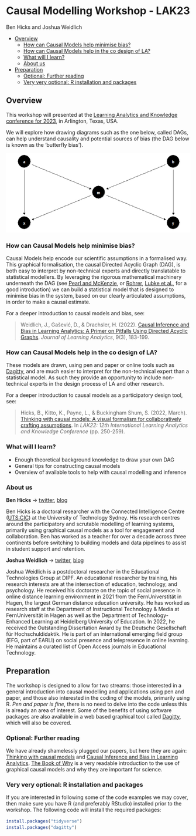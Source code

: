 Causal Modelling Workshop - LAK23
================
Ben Hicks and Joshua Weidlich

- <a href="#overview" id="toc-overview">Overview</a>
  - <a href="#how-can-causal-models-help-minimise-bias"
    id="toc-how-can-causal-models-help-minimise-bias">How can Causal Models
    help minimise bias?</a>
  - <a href="#how-can-causal-models-help-in-the-co-design-of-la"
    id="toc-how-can-causal-models-help-in-the-co-design-of-la">How can
    Causal Models help in the co design of LA?</a>
  - <a href="#what-will-i-learn" id="toc-what-will-i-learn">What will I
    learn?</a>
  - <a href="#about-us" id="toc-about-us">About us</a>
- <a href="#preparation" id="toc-preparation">Preparation</a>
  - <a href="#optional-further-reading"
    id="toc-optional-further-reading">Optional: Further reading</a>
  - <a href="#very-very-optional-r-installation-and-packages"
    id="toc-very-very-optional-r-installation-and-packages">Very very
    optional: R installation and packages</a>

## Overview

This workshop will presented at the [Learning Analytics and Knowledge
conference for 2023](https://www.solaresearch.org/events/lak/lak23/), in
Arlington, Texas, USA.

We will explore how drawing diagrams such as the one below, called DAGs,
can help understand causality and potential sources of bias (the DAG
below is known as the ‘butterfly bias’).

![](readme_files/figure-gfm/unnamed-chunk-1-1.png)<!-- -->

### How can Causal Models help minimise bias?

Causal Models help encode our scientific assumptions in a formalised
way. This graphical formalisation, the causal Directed Acyclic Graph
(DAG), is both easy to interpret by non-technical experts and directly
translatable to statistical modellers. By leveraging the rigorous
mathematical machinery underneath the DAG (see [Pearl and
McKenzie](https://www.goodreads.com/en/book/show/36204378), or
[Rohrer](https://journals.sagepub.com/doi/pdf/10.1177/2515245917745629),
[Lubke et
al.](https://www.tandfonline.com/doi/full/10.1080/10691898.2020.1752859),
for a good introduction) we can build a statistical model that is
designed to minimise bias in the system, based on our clearly
articulated assumptions, in order to make a causal estimate.

For a deeper introduction to causal models and bias, see:

> Weidlich, J., Gašević, D., & Drachsler, H. (2022). [Causal Inference
> and Bias in Learning Analytics: A Primer on Pitfalls Using Directed
> Acyclic
> Graphs](https://learning-analytics.info/index.php/JLA/article/view/7577).
> *Journal of Learning Analytics*, 9(3), 183-199.

### How can Causal Models help in the co design of LA?

These models are drawn, using pen and paper or online tools such as
[Dagitty](http://www.dagitty.net/), and are much easier to interpret for
the non-technical expert than a statistical model. As such they provide
an opportunity to include non-technical experts in the design process of
LA and other research.

For a deeper introduction to causal models as a participatory design
tool, see:

> Hicks, B., Kitto, K., Payne, L., & Buckingham Shum, S. (2022, March).
> [Thinking with causal models: A visual formalism for collaboratively
> crafting
> assumptions](https://dl.acm.org/doi/abs/10.1145/3506860.3506899). In
> *LAK22: 12th International Learning Analytics and Knowledge
> Conference* (pp. 250-259).

### What will I learn?

- Enough theoretical background knowledge to draw your own DAG
- General tips for constructing causal models
- Overview of available tools to help with causal modelling and
  inference

### About us

**Ben Hicks** $\rightarrow$ [twitter](https://twitter.com/benimbenix),
[blog](https://koanmathematics.wordpress.com/)

Ben Hicks is a doctoral researcher with the Connected Intelligence
Centre ([UTS:CIC](https://cic.uts.edu.au/)) at the University of
Technology Sydney. His research centres around the participatory and
scrutable modelling of learning systems, primarily using graphical
causal models as a tool for engagement and collaboration. Ben has worked
as a teacher for over a decade across three continents before switching
to building models and data pipelines to assist in student support and
retention.

**Joshua Weidlich** $\rightarrow$ [twitter](@hassenrueb),
[blog](https://joshuaweidlich.wordpress.com/)

Joshua Weidlich is a postdoctoral researcher in the Educational
Technologies Group at DIPF. An educational researcher by training, his
research interests are at the intersection of education, technology, and
psychology. He received his doctorate on the topic of social presence in
online distance learning environment in 2021 from the FernUniverstität
in Hagen, the largest German distance education university. He has
worked as research staff at the Department of Instructional Technology &
Media at FernUniversität in Hagen as well as the Department of
Technology-Enhanced Learning at Heidelberg University of Education. In
2022, he received the Outstanding Dissertation Award by the Deutsche
Gesellschaft für Hochschuldidaktik. He is part of an international
emerging field group (EFG, part of EARLI) on social presence and
telepresence in online learning. He maintains a curated list of Open
Access journals in Educational Technology.

## Preparation

The workshop is designed to allow for two streams: those interested in a
general introduction into causal modelling and applications using pen
and paper, and those also interested in the coding of the models,
primarily using R. *Pen and paper is fine*, there is no need to delve
into the code unless this is already an area of interest. Some of the
benefits of using software packages are also available in a web based
graphical tool called [Dagitty](http://www.dagitty.net/), which will
also be covered.

### Optional: Further reading

We have already shamelessly plugged our papers, but here they are again:
[Thinking with causal
models](https://dl.acm.org/doi/abs/10.1145/3506860.3506899) and [Causal
Inference and Bias in Learning
Analytics](https://learning-analytics.info/index.php/JLA/article/view/7577).
[The Book of Why](https://www.goodreads.com/en/book/show/36204378) is a
very readable introduction to the use of graphical causal models and why
they are important for science.

### Very very optional: R installation and packages

If you are interested in following some of the code examples we may
cover, then make sure you have R (and preferably RStudio) installed
prior to the workshop. The following code will install the required
packages:

``` r
install.packages("tidyverse")
install.packages("dagitty")
```
